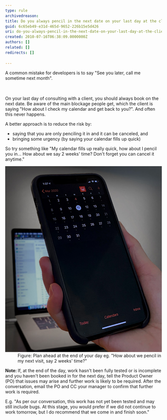 ```yaml
---
type: rule
archivedreason: 
title: Do you always pencil in the next date on your last day at the client?
guid: 6c65eb49-e31d-465d-9652-226b15e5d426
uri: do-you-always-pencil-in-the-next-date-on-your-last-day-at-the-client
created: 2010-07-16T06:38:09.0000000Z
authors: []
related: []
redirects: []

---
```



A common mistake for developers is to say "See you later, call me sometime next month". 
<br>
<br><excerpt class='endintro'></excerpt><br>
<p>On your last day of consulting with a client, you should always book on the next date. Be aware of the main blockage people get, which the client is saying "How about I check my calendar and get back to you?". And often this never happens. </p> A better approach is to reduce the risk by: 
<ul><li>saying that you are only penciling it in and it can be canceled, and </li><li>bringing some urgency (by saying your calendar fills up quick) </li></ul><p>So try something like "My calendar fills up really quick, how about I pencil you in... How about we say 2 weeks' time? Don't forget you can cancel it anytime."​​</p><dl class="goodImage"><dt>
      <img alt="pencil in" src="mobile-calendar.jpg" /> 
   </dt><dd>Figure: Plan ahead at the end of your day eg. "How about we pencil in my next visit, say 2 weeks' time?" </dd></dl><p>
   <strong>Note: </strong>If, at the end of the day, work hasn't been fully tested or is incomplete and you haven't been booked in for the next day, tell the Product Owner (PO) that issues may arise and further work is likely to be required. After the conversation, email the PO and CC your manager to confirm that further work is required.</p><p>E.g. "As per our conversation, this work has not yet been tested and may still include bugs. At this stage, you would prefer if we did not continue to work tomorrow, but I do recommend that we come in and finish soon."</p><dl class="goodImage"></dl>


